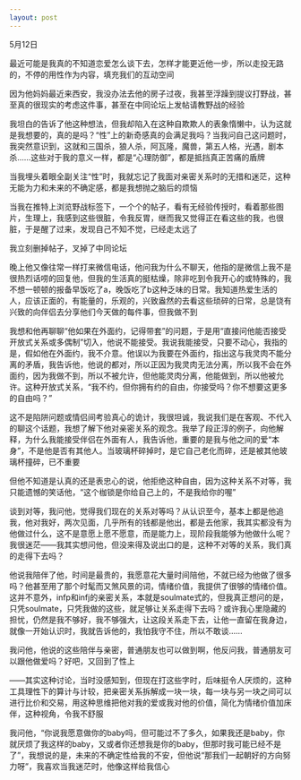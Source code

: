 ```yaml
---
layout: post
---
```

5月12日

最近可能是我真的不知道恋爱怎么谈下去，怎样才能更近他一步，所以走投无路的，不停的用性作为内容，填充我们的互动空间

因为他妈妈最近来西安，我没办法去他的房子过夜，我甚至浮躁到提议打野战，甚至真的很现实的考虑这件事，甚至在中同论坛上发帖请教野战的经验

我坦白的告诉了他这种想法，但我却陷入在这种自欺欺人的表象惰懒中，认为这就是我想要的，真的是吗？“性”上的新奇感真的会满足我吗？当我问自己这问题时，我突然意识到，这就和三国杀，狼人杀，阿瓦隆，魔兽，第五人格，光遇，剧本杀……这些对于我的意义一样，都是“心理防御”，都是抵挡真正苦痛的盾牌

当我埋头着眼全副关注“性”时，我就忘记了我面对亲密关系时的无措和迷茫，这种无能为力和未来的不确定感，都是我想抛之脑后的烦恼

当我在推特上浏览野战标签下，一个个的帖子，看有无经验传授时，看着那些图片，生理上，我感到这些很脏，令我反胃，继而我又觉得正在看这些的我，也很脏，于是醒了过来，发现自己不知不觉，已经走太远了

我立刻删掉帖子，叉掉了中同论坛

晚上他又像往常一样打来微信电话，他问我为什么不聊天，他指的是微信上我不是很热烈话唠的回复他，但我的生活真的挺枯燥，除非吃到令我开心的或特殊的，我不想一顿顿的报备早饭吃了a，晚饭吃了b这种乏味的日常。我知道热爱生活的人，应该正面的，有能量的，乐观的，兴致盎然的去看这些琐碎的日常，总是饶有兴致的向伴侣去分享他们今天做的每件事，但我做不到

我想和他再聊聊“他如果在外面约，记得带套”的问题，于是用“直接问他能否接受开放式关系或多偶制”切入，他说不能接受。我说我能接受，只要不动心，我指的是，假如他在外面约，我不介意。他误以为我要在外面约，指出这与我灵肉不能分离的矛盾，我告诉他，他说的都对，所以正因为我灵肉无法分离，所以我不会在外面约，因为我做不到，所以不被允许，但他能灵肉分离，他能做到，所以他被允许。这种开放式关系，“我不约，但你拥有约的自由，你接受吗？你不想要这更多的自由吗？”

这不是陷阱问题或情侣间考验真心的诡计，我很坦诚，我说我们是在客观、不代入的聊这个话题，我想了解下他对亲密关系的观念。我举了段正淳的例子，向他解释，为什么我能接受伴侣在外面有人，我告诉他，重要的是我与他之间的爱“本身”，不是他是否有其他人。当玻璃杯碎掉时，是它自己老化而碎，还是被其他玻璃杯撞碎，已不重要

但他不知道是认真的还是表忠心的说，他拒绝这种自由，因为这种关系不对等，我只能遗憾的笑话他，“这个枷锁是你给自己上的，不是我给你的喔”

谈到对等，我问他，觉得我们现在的关系对等吗？从认识至今，基本上都是他追我，他对我好，两次见面，几乎所有的钱都是他出，都是去他家，我其实都没有为他做过什么，这不是意愿上愿不愿意，而是能力上，现阶段我能够为他做什么呢？我很迷茫——我其实想问他，但没来得及说出口的是，这种不对等的关系，我们真的走得下去吗？

他说我陪伴了他，时间是最贵的，我愿意花大量时间陪他，不就已经为他做了很多吗？他甚至用了那个时髦而又煞风景的词，情绪价值，我提供了很够的情绪价值。这并不意外，infp和infj的亲密关系，本就是soulmate式的，但我真正想问的是，只凭soulmate，只凭我做的这些，就足够让关系走得下去吗？或许我心里隐藏的担忧，仍然是我不够好，我不够强大，让这段关系走下去，让他一直留在我身边，就像一开始认识时，我就告诉他的，我怕我守不住，所以不敢谈……

我问他，他说的这些陪伴与亲密，普通朋友也可以做到啊，他反问我，普通朋友可以跟他做爱吗？好吧，又回到了性上

——其实这种讨论，当时没感知到，但现在打这些字时，后味挺令人厌烦的，这种工具理性下的算计与计较，把亲密关系拆解成一块一块，每一块与另一块之间可以进行比价和交易，用这种思维把他对我的爱或我对他的价值，简化为情绪价值加床伴，这种视角，令我不舒服

我问他，“你说我愿意做你的baby吗，但可能过不了多久，如果我还是baby，你就厌烦了我这样的baby，又或者你还想我是你的baby，但那时我可能已经不是了”，我想说的是，未来的不确定性给我的不安，但他说“那我们一起朝好的方向努力呀”，我喜欢当我迷茫时，他像这样给我信心

